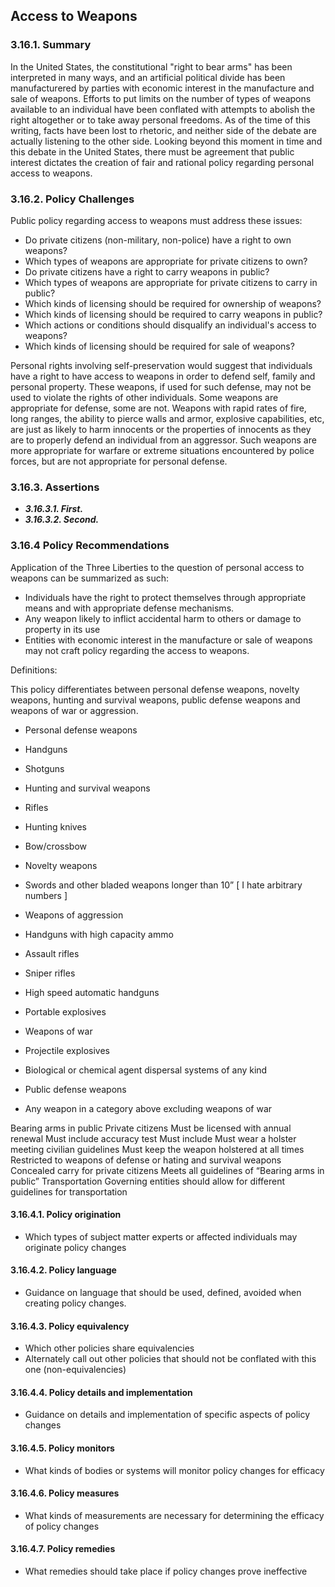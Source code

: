 ## Access to Weapons

### 3.16.1.  Summary

In the United States, the constitutional "right to bear arms" has been interpreted in many ways, and an artificial political divide has been manufacturered by parties with economic interest in the manufacture and sale of weapons.  Efforts to put limits on the number of types of weapons available to an individual have been conflated with attempts to abolish the right altogether or to take away personal freedoms.  As of the time of this writing, facts have been lost to rhetoric, and neither side of the debate are actually listening to the other side.  Looking beyond this moment in time and this debate in the United States, there must be agreement that public interest dictates the creation of fair and rational policy regarding personal access to weapons. 

### 3.16.2.  Policy Challenges
Public policy regarding access to weapons must address these issues:

-  Do private citizens (non-military, non-police) have a right to own weapons?
-  Which types of weapons are appropriate for private citizens to own?
-  Do private citizens have a right to carry weapons in public?
-  Which types of weapons are appropriate for private citizens to carry in public?
-  Which kinds of licensing should be required for ownership of weapons?
-  Which kinds of licensing should be required to carry weapons in public?
-  Which actions or conditions should disqualify an individual's access to weapons?
-  Which kinds of licensing should be required for sale of weapons?

Personal rights involving self-preservation would suggest that individuals have a right to have access to weapons in order to defend self, family and personal property. These weapons, if used for such defense, may not be used to violate the rights of other individuals.  Some weapons are appropriate for defense, some are not.  Weapons with rapid rates of fire, long ranges, the ability to pierce walls and armor, explosive capabilities, etc, are just as likely to harm innocents or the properties of innocents as they are to properly defend an individual from an aggressor.  Such weapons are more appropriate for warfare or extreme situations encountered by police forces, but are not appropriate for personal defense.

### 3.16.3. Assertions 

-  *__3.16.3.1. First.__*
-  *__3.16.3.2. Second.__*

### 3.16.4  Policy Recommendations
Application of the Three Liberties to the question of personal access to weapons can be summarized as such:

-  Individuals have the right to protect themselves through appropriate means and with appropriate defense mechanisms.
-  Any weapon likely to inflict accidental harm to others or damage to property in its use 
-  Entities with economic interest in the manufacture or sale of weapons may not craft policy regarding the access to weapons.



Definitions:

This policy differentiates between personal defense weapons, novelty weapons, hunting and survival weapons, public defense weapons and weapons of war or aggression. 

-  Personal defense weapons 
  -  Handguns 
  -  Shotguns
  -  Hunting and survival weapons
  -  Rifles 
  -  Hunting knives
  -  Bow/crossbow 

-  Novelty weapons
  -  Swords and other bladed weapons longer than 10” [ I hate arbitrary numbers ]

-  Weapons of aggression
  -  Handguns with high capacity ammo 
  -  Assault rifles 
  -  Sniper rifles
  -  High speed automatic handguns
  -  Portable explosives
  
-  Weapons of war
  -  Projectile explosives
  -  Biological or chemical agent dispersal systems of any kind
  -  Public defense weapons
  -  Any weapon in a category above excluding weapons of war

Bearing arms in public
Private citizens
Must be licensed with annual renewal
Must include accuracy test
Must include 
Must wear a holster meeting civilian guidelines
Must keep the weapon holstered at all times
Restricted to weapons of defense or hating and survival weapons
Concealed carry for private citizens
Meets all guidelines of “Bearing arms in public”
Transportation
Governing entities should allow for different guidelines for transportation

#### 3.16.4.1. Policy origination
- Which types of subject matter experts or affected individuals may originate policy changes

#### 3.16.4.2. Policy language
- Guidance on language that should be used, defined, avoided when creating policy changes.

#### 3.16.4.3. Policy equivalency
- Which other policies share equivalencies
- Alternately call out other policies that should not be conflated with this one (non-equivalencies)

#### 3.16.4.4. Policy details and implementation
- Guidance on details and implementation of specific aspects of policy changes

#### 3.16.4.5. Policy monitors 
- What kinds of bodies or systems will monitor policy changes for efficacy

#### 3.16.4.6. Policy measures
- What kinds of measurements are necessary for determining the efficacy of policy changes

#### 3.16.4.7. Policy remedies
- What remedies should take place if policy changes prove ineffective 

